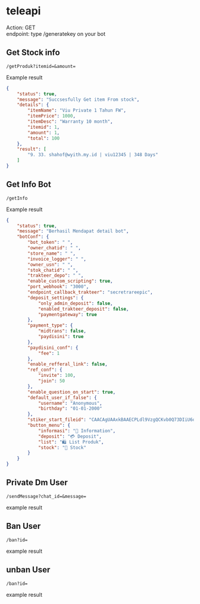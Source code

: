 # teleapi
Action: GET<br>
endpoint: type /generatekey on your bot

## Get Stock info
```/getProduk?itemid=&amount=```



Example result
```json
{
    "status": true,
    "message": "Succsesfully Get item From stock",
    "details": {
        "itemName": "Viu Private 1 Tahun FW",
        "itemPrice": 1000,
        "itemDesc": "Warranty 10 month",
        "itemid": 1,
        "amount": 1,
        "total": 100
    },
    "result": [
        "9. 33. shahof@wyith.my.id | viu12345 | 348 Days"
    ]
}
```

## Get Info Bot
```/getInfo```

Example result
```json
{
    "status": true,
    "message": "Berhasil Mendapat detail bot",
    "botConf": {
        "bot_token": " ",
        "owner_chatid": " ",
        "store_name": " ",
        "invoice_logger": " ",
        "owner_usn": " ",
        "stok_chatid": " ",
        "trakteer_depo": " ",
        "enable_custom_scripting": true,
        "port_webhook": "3000",
        "endpoint_callback_trakteer": "secretrareepic",
        "deposit_settings": {
            "only_admin_deposit": false,
            "enabled_trakteer_deposit": false,
            "paymentgateway": true
        },
        "payment_type": {
            "midtrans": false,
            "paydisini": true
        },
        "paydisini_conf": {
            "fee": 1
        },
        "enable_refferal_link": false,
        "ref_conf": {
            "invite": 100,
            "join": 50
        },
        "enable_question_on_start": true,
        "default_user_if_false": {
            "username": "Anonymous",
            "birthday": "01-01-2000"
        },
        "stiker_start_fileid": "CAACAgUAAxkBAAECPLdl9VzgQCKvb0Q73DIiU6qkZ3NtJAACNQoAAq4wYFaIM0H-IASMdTQE",
        "button_menu": {
            "informasi": "🪪 Information",
            "deposit": "💳 Deposit",
            "list": "🛍️ List Produk",
            "stock": "🛒 Stock"
        }
    }
}
```

## Private Dm User
```/sendMessage?chat_id=&message=```

example result

## Ban User
```/ban?id=```

example result

## unban User
```/ban?id=```

example result
